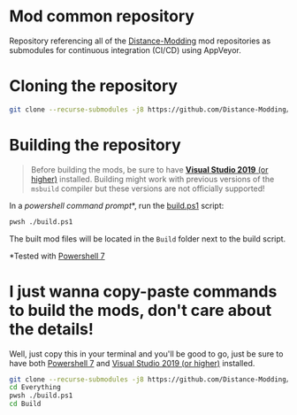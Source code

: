 # Mod common repository
Repository referencing all of the [Distance-Modding](https://github.com/Distance-Modding) mod repositories as submodules for continuous integration (CI/CD) using AppVeyor.

# Cloning the repository
```sh
git clone --recurse-submodules -j8 https://github.com/Distance-Modding/Everything.git
```

# Building the repository
> Before building the mods, be sure to have [__Visual Studio 2019__ (or higher)](https://visualstudio.microsoft.com/fr/downloads/) installed. Building might work with previous versions of the `msbuild` compiler but these versions are not officially supported!

In a *powershell command prompt**, run the [build.ps1](build.ps1) script:
```sh
pwsh ./build.ps1
```
The built mod files will be located in the `Build` folder next to the build script.

*Tested with [Powershell 7](https://github.com/PowerShell/PowerShell#get-powershell)

# I just wanna copy-paste commands to build the mods, don't care about the details!
Well, just copy this in your terminal and you'll be good to go, just be sure to have both [Powershell 7](https://github.com/PowerShell/PowerShell#get-powershell) and [Visual Studio 2019 (or higher)](https://visualstudio.microsoft.com/fr/downloads/) installed.
```sh
git clone --recurse-submodules -j8 https://github.com/Distance-Modding/Everything.git
cd Everything
pwsh ./build.ps1
cd Build
```